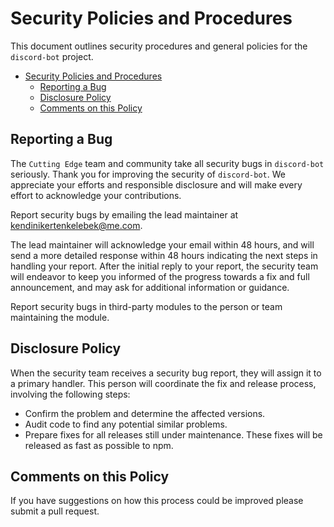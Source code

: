 # Security Policies and Procedures

This document outlines security procedures and general policies for the `discord-bot`
project.

- [Security Policies and Procedures](#security-policies-and-procedures)
  - [Reporting a Bug](#reporting-a-bug)
  - [Disclosure Policy](#disclosure-policy)
  - [Comments on this Policy](#comments-on-this-policy)

## Reporting a Bug

The `Cutting Edge` team and community take all security bugs in `discord-bot` seriously.
Thank you for improving the security of `discord-bot`. We appreciate your efforts and
responsible disclosure and will make every effort to acknowledge your
contributions.

Report security bugs by emailing the lead maintainer at kendinikertenkelebek@me.com.

The lead maintainer will acknowledge your email within 48 hours, and will send a
more detailed response within 48 hours indicating the next steps in handling
your report. After the initial reply to your report, the security team will
endeavor to keep you informed of the progress towards a fix and full
announcement, and may ask for additional information or guidance.

Report security bugs in third-party modules to the person or team maintaining
the module.

## Disclosure Policy

When the security team receives a security bug report, they will assign it to a
primary handler. This person will coordinate the fix and release process,
involving the following steps:

- Confirm the problem and determine the affected versions.
- Audit code to find any potential similar problems.
- Prepare fixes for all releases still under maintenance. These fixes will be
  released as fast as possible to npm.

## Comments on this Policy

If you have suggestions on how this process could be improved please submit a
pull request.
